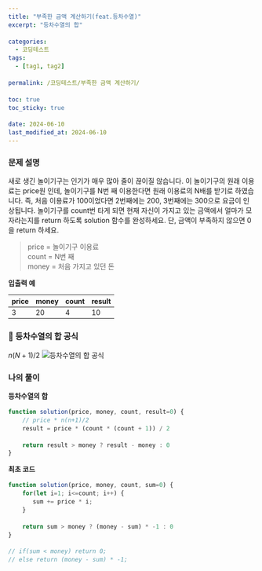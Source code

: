 ```yaml
---
title: "부족한 금액 계산하기(feat.등차수열)"
excerpt: "등차수열의 합"

categories:
  - 코딩테스트
tags:
  - [tag1, tag2]

permalink: /코딩테스트/부족한 금액 계산하기/

toc: true
toc_sticky: true

date: 2024-06-10
last_modified_at: 2024-06-10
---
```


### 문제 설명
새로 생긴 놀이기구는 인기가 매우 많아 줄이 끊이질 않습니다. 이 놀이기구의 원래 이용료는 price원 인데, 놀이기구를 N번 째 이용한다면 원래 이용료의 N배를 받기로 하였습니다. 즉, 처음 이용료가 100이었다면 2번째에는 200, 3번째에는 300으로 요금이 인상됩니다.
놀이기구를 count번 타게 되면 현재 자신이 가지고 있는 금액에서 얼마가 모자라는지를 return 하도록 solution 함수를 완성하세요.
단, 금액이 부족하지 않으면 0을 return 하세요.

> price = 놀이기구 이용료<br>
count = N번 째<br>
money = 처음 가지고 있던 돈
> 

**입출력 예**

| price | money | count | result |
| --- | --- | --- | --- |
| 3 | 20 | 4 | 10 |


### 📘 등차수열의 합 공식
$n(N+1)/2$
<img src="/assets/images/posts_img/코딩테스트/부족한_금액_계산하기.png" alt="등차수열의 합 공식">

### 나의 풀이
**등차수열의 합**
```jsx
function solution(price, money, count, result=0) {    
    // price * n(n+1)/2
    result = price * (count * (count + 1)) / 2
    
    return result > money ? result - money : 0
}
```


**최초 코드**
```jsx
function solution(price, money, count, sum=0) {
    for(let i=1; i<=count; i++) {
       sum += price * i;
    }
    
    return sum > money ? (money - sum) * -1 : 0
}

// if(sum < money) return 0;
// else return (money - sum) * -1;
```